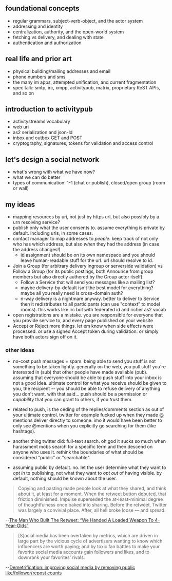 ## foundational concepts
- regular grammars, subject-verb-object, and the actor system
- addressing and identity
- centralization, authority, and the open-world system
- fetching vs delivery, and dealing with state
- authentication and authorization

## real life and prior art
- physical building/mailing addresses and email
- phone numbers and sms
- the many im apps, attempted unification, and current fragmentation
- spec talk: smtp, irc, xmpp, activitypub, matrix, proprietary ReST APIs, and so on

## introduction to activitypub
- activitystreams vocabulary
- web uri
- as2 serialization and json-ld
- inbox and outbox GET and POST
- cryptography, signatures, tokens for validation and access control

## let's design a social network
- what's wrong with what we have now?
- what we can do better
- types of communication: 1-1 (chat or publish), closed/open group (room or wall)

## my ideas
- mapping resources by uri, not just by https url, but also possibly by a urn resolving service?
- publish only what the user consents to. assume everything is private by default. including uris, in some cases.
- contact manager to map addresses to *people*. keep track of not only who has which address, but also *when* they had the address (in case the address changes!)
  - id assignment should be on its own namespace and you should leave human-readable stuff for the url. url should resolve to id. 
- Join a Group (for arbitrary delivery ingroup or serverside validation) vs Follow a Group (for its public postings, both Announce from group members but also directly authored by the Group actor itself)
  - Follow a Service that will send you messages like a mailing list?
  - maybe delivery-by-default isn't the best model for everything? maybe all you really need is cross-domain auth?
  - n-way delivery is a nightmare anyway. better to deliver to Service then it redistributes to all participants (can use "context" to model rooms). this works like irc but with federated id and richer as2 vocab
- open registrations are a mistake. you are responsible for everyone that you provide service to, and every page published on your website
- Accept or Reject more things. let em know when side effects were processed. or use a signed Accept token during validation. or simply have both actors sign off on it.

### other ideas

- no-cost push messages = spam. being able to send you stuff is not something to be taken lightly. generally on the web, you pull stuff you're interested in (sub) that other people have made available (pub). assuming that everyone should be able to push stuff into your inbox is not a good idea. ultimate control for what you receive should be given to you, the recipient -- you should be able to refuse delivery of anything you don't want. with that said... push should be a permission or *capability* that you can grant to others, if you *trust* them.

- related to push, is the ceding of the replies/comments section as out of your ultimate control. twitter for example fucked up when they made @ mentions deliver directly to someone. imo it would have been better to only see @mentions when you explicitly go searching for them (like hashtags). 

- another thing twitter did: full-text search. oh god it sucks so much when harassment mobs search for a specific term and then descend on anyone who uses it. rethink the boundaries of what should be considered "public" or "searchable".

- assuming public by default. no. let the user determine what they want to *opt in* to publishing, not what they want to *opt out* of having visible. by default, nothing should be known about the user.

>Copying and pasting made people look at what they shared, and think about it, at least for a moment. When the retweet button debuted, that friction diminished. Impulse superseded the at-least-minimal degree of thoughtfulness once baked into sharing. Before the retweet, Twitter was largely a convivial place. After, all hell broke loose — and spread.

--[The Man Who Built The Retweet: “We Handed A Loaded Weapon To 4-Year-Olds”](https://www.buzzfeednews.com/article/alexkantrowitz/how-the-retweet-ruined-the-internet)

>[S]ocial media has been overtaken by metrics, which are driven in large part by the vicious cycle of advertisers wanting to know which influencers are worth paying; and by toxic fan battles to make your favorite social media accounts gain followers and likes, and to downrank your favorites' rivals. 

--[Demetrification: improving social media by removing public like/follower/repost counts](https://boingboing.net/2019/09/12/flickrs-glory-days.html)